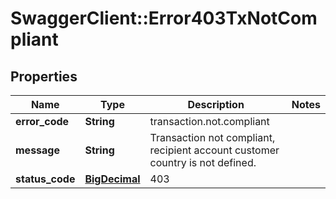 # SwaggerClient::Error403TxNotCompliant

## Properties
Name | Type | Description | Notes
------------ | ------------- | ------------- | -------------
**error_code** | **String** | transaction.not.compliant | 
**message** | **String** | Transaction not compliant, recipient account customer country is not defined. | 
**status_code** | [**BigDecimal**](BigDecimal.md) | 403 | 

